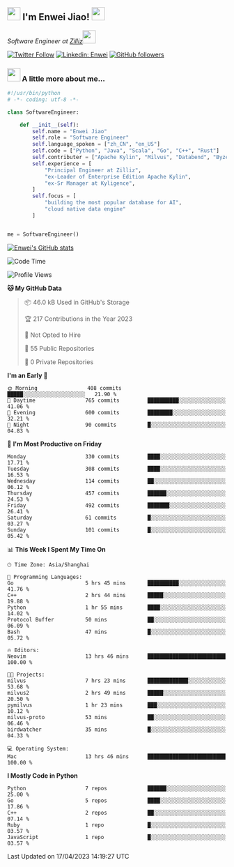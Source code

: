 <h2><img src="https://emojis.slackmojis.com/emojis/images/1531849430/4246/blob-sunglasses.gif?1531849430" width="30"/> I'm  Enwei Jiao! <img src="https://media.giphy.com/media/juBt25nT1KGys/giphy.gif" width=30> </h2>
<!-- <img align='right' src="https://media.giphy.com/media/M9gbBd9nbDrOTu1Mqx/giphy.gif" width="230"> -->
<p><em>Software Engineer at <a href="https://zilliz.com/">Zilliz</a><img src="https://media.giphy.com/media/WUlplcMpOCEmTGBtBW/giphy.gif" width="30"></em></p>

[![Twitter Follow](https://img.shields.io/twitter/follow/misteranmol?label=Follow)](https://twitter.com/intent/follow?screen_name=EnweiJiao)
[![Linkedin: Enwei](https://img.shields.io/badge/-enwei-blue?style=&logo=Linkedin&logoColor=white&link=https://www.linkedin.com/in/enwei-jiao-41192a97)](https://www.linkedin.com/in/enwei-jiao-41192a97/)
[![GitHub followers](https://img.shields.io/github/followers/jiaoew1991?label=Follow&style=social)](https://github.com/jiaoew1991)


### <img src="https://media.giphy.com/media/VgCDAzcKvsR6OM0uWg/giphy.gif" width="30"> A little more about me...  

```python
#!/usr/bin/python
# -*- coding: utf-8 -*-

class SoftwareEngineer:

    def __init__(self):
        self.name = "Enwei Jiao"
        self.role = "Software Engineer"
        self.language_spoken = ["zh_CN", "en_US"]
        self.code = ["Python", "Java", "Scala", "Go", "C++", "Rust"]
        self.contributer = ["Apache Kylin", "Milvus", "Databend", "Byzer-Lang"]
        self.experience = [
            "Principal Engineer at Zilliz",
            "ex-Leader of Enterprise Edition Apache Kylin",
            "ex-Sr Manager at Kyligence",
        ]
        self.focus = [
            "building the most popular database for AI",
            "cloud native data engine"
        ]


me = SoftwareEngineer()
```

[![Enwei's GitHub stats](https://github-readme-stats.vercel.app/api?username=jiaoew1991&count_private=true&show_icons=true)](https://github.com/jiaoew1991/jiaoew1991)

<!-- [![Top Langs](https://github-readme-stats.vercel.app/api/top-langs/?username=jiaoew1991&layout=compact)](https://github.com/jiaoew1991/jiaoew1991) -->

<!--START_SECTION:waka-->
![Code Time](http://img.shields.io/badge/Code%20Time-635%20hrs%2053%20mins-blue)

![Profile Views](http://img.shields.io/badge/Profile%20Views-0-blue)

**🐱 My GitHub Data** 

> 📦 46.0 kB Used in GitHub's Storage 
 > 
> 🏆 217 Contributions in the Year 2023
 > 
> 🚫 Not Opted to Hire
 > 
> 📜 55 Public Repositories 
 > 
> 🔑 0 Private Repositories 
 > 
**I'm an Early 🐤** 

```text
🌞 Morning                408 commits         █████░░░░░░░░░░░░░░░░░░░░   21.90 % 
🌆 Daytime                765 commits         ██████████░░░░░░░░░░░░░░░   41.06 % 
🌃 Evening                600 commits         ████████░░░░░░░░░░░░░░░░░   32.21 % 
🌙 Night                  90 commits          █░░░░░░░░░░░░░░░░░░░░░░░░   04.83 % 
```
📅 **I'm Most Productive on Friday** 

```text
Monday                   330 commits         ████░░░░░░░░░░░░░░░░░░░░░   17.71 % 
Tuesday                  308 commits         ████░░░░░░░░░░░░░░░░░░░░░   16.53 % 
Wednesday                114 commits         ██░░░░░░░░░░░░░░░░░░░░░░░   06.12 % 
Thursday                 457 commits         ██████░░░░░░░░░░░░░░░░░░░   24.53 % 
Friday                   492 commits         ███████░░░░░░░░░░░░░░░░░░   26.41 % 
Saturday                 61 commits          █░░░░░░░░░░░░░░░░░░░░░░░░   03.27 % 
Sunday                   101 commits         █░░░░░░░░░░░░░░░░░░░░░░░░   05.42 % 
```


📊 **This Week I Spent My Time On** 

```text
🕑︎ Time Zone: Asia/Shanghai

💬 Programming Languages: 
Go                       5 hrs 45 mins       ██████████░░░░░░░░░░░░░░░   41.76 % 
C++                      2 hrs 44 mins       █████░░░░░░░░░░░░░░░░░░░░   19.88 % 
Python                   1 hr 55 mins        ████░░░░░░░░░░░░░░░░░░░░░   14.02 % 
Protocol Buffer          50 mins             ██░░░░░░░░░░░░░░░░░░░░░░░   06.09 % 
Bash                     47 mins             █░░░░░░░░░░░░░░░░░░░░░░░░   05.72 % 

🔥 Editors: 
Neovim                   13 hrs 46 mins      █████████████████████████   100.00 % 

🐱‍💻 Projects: 
milvus                   7 hrs 23 mins       █████████████░░░░░░░░░░░░   53.68 % 
milvus2                  2 hrs 49 mins       █████░░░░░░░░░░░░░░░░░░░░   20.50 % 
pymilvus                 1 hr 23 mins        ███░░░░░░░░░░░░░░░░░░░░░░   10.12 % 
milvus-proto             53 mins             ██░░░░░░░░░░░░░░░░░░░░░░░   06.46 % 
birdwatcher              35 mins             █░░░░░░░░░░░░░░░░░░░░░░░░   04.33 % 

💻 Operating System: 
Mac                      13 hrs 46 mins      █████████████████████████   100.00 % 
```

**I Mostly Code in Python** 

```text
Python                   7 repos             ██████░░░░░░░░░░░░░░░░░░░   25.00 % 
Go                       5 repos             ████░░░░░░░░░░░░░░░░░░░░░   17.86 % 
C++                      2 repos             ██░░░░░░░░░░░░░░░░░░░░░░░   07.14 % 
Ruby                     1 repo              █░░░░░░░░░░░░░░░░░░░░░░░░   03.57 % 
JavaScript               1 repo              █░░░░░░░░░░░░░░░░░░░░░░░░   03.57 % 
```




 Last Updated on 17/04/2023 14:19:27 UTC
<!--END_SECTION:waka-->
